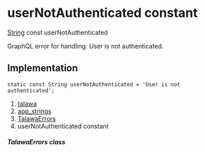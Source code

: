 
<div>

# userNotAuthenticated constant

</div>


[String](https://api.flutter.dev/flutter/dart-core/String-class.html)
const userNotAuthenticated



GraphQL error for handling: User is not authenticated.



## Implementation

``` language-dart
static const String userNotAuthenticated = 'User is not authenticated';
```







1.  [talawa](../../index.html)
2.  [app_strings](../../constants_app_strings/)
3.  [TalawaErrors](../../constants_app_strings/TalawaErrors-class.html)
4.  userNotAuthenticated constant

##### TalawaErrors class








